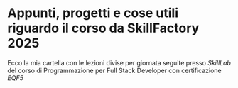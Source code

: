 # Appunti, progetti e cose utili riguardo il corso da SkillFactory 2025

Ecco la mia cartella con le lezioni divise per giornata seguite presso _SkillLab_ del corso di Programmazione per Full Stack Developer con certificazione _EQF5_
